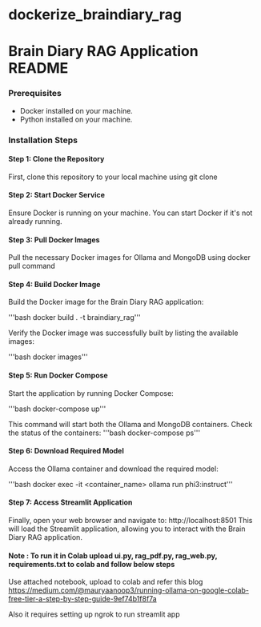 # dockerize_braindiary_rag

# Brain Diary RAG Application README


### Prerequisites

- Docker installed on your machine.
- Python installed on your machine.

### Installation Steps

#### Step 1: Clone the Repository

First, clone this repository to your local machine using git clone

#### Step 2: Start Docker Service

Ensure Docker is running on your machine. You can start Docker if it's not already running.

#### Step 3: Pull Docker Images

Pull the necessary Docker images for Ollama and MongoDB using docker pull command


#### Step 4: Build Docker Image

Build the Docker image for the Brain Diary RAG application:

'''bash docker build . -t braindiary_rag'''

Verify the Docker image was successfully built by listing the available images:

'''bash docker images'''


#### Step 5: Run Docker Compose

Start the application by running Docker Compose:

'''bash docker-compose up'''


This command will start both the Ollama and MongoDB containers.
Check the status of the containers:
'''bash docker-compose ps'''


#### Step 6: Download Required Model

Access the Ollama container and download the required model:

'''bash docker exec -it <container_name> ollama run phi3:instruct'''

#### Step 7: Access Streamlit Application

Finally, open your web browser and navigate to:
http://localhost:8501
This will load the Streamlit application, allowing you to interact with the Brain Diary RAG application.


#### Note : To run it in Colab upload ui.py, rag_pdf.py, rag_web.py, requirements.txt to colab and follow below steps 

 Use attached notebook, upload to colab and refer this blog https://medium.com/@mauryaanoop3/running-ollama-on-google-colab-free-tier-a-step-by-step-guide-9ef74b1f8f7a

Also it requires setting up ngrok to run streamlit app






